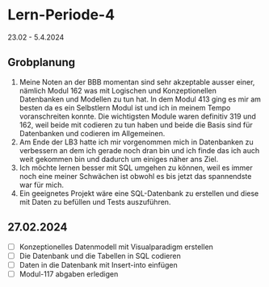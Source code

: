 # Lern-Periode-4
23.02 - 5.4.2024
## Grobplanung
1.	Meine Noten an der BBB momentan sind sehr akzeptable ausser einer, nämlich Modul 162 was mit Logischen und Konzeptionellen Datenbanken und Modellen zu tun hat. In dem Modul 413 ging es mir am besten da es ein Selbstlern Modul ist und ich in meinem Tempo voranschreiten konnte. Die wichtigsten Module waren definitiv 319 und 162, weil beide mit codieren zu tun haben und beide die Basis sind für Datenbanken und codieren im Allgemeinen. 
2.	Am Ende der LB3 hatte ich mir vorgenommen mich in Datenbanken zu verbessern an dem ich gerade noch dran bin und ich finde das ich auch weit gekommen bin und dadurch um einiges näher ans Ziel.
3.	Ich möchte lernen besser mit SQL umgehen zu können, weil es immer noch eine meiner Schwächen ist obwohl es bis jetzt das spannendste war für mich.
4.	Ein geeignetes Projekt wäre eine SQL-Datenbank zu erstellen und diese mit Daten zu befüllen und Tests auszuführen.
## 27.02.2024
- [ ] Konzeptionelles Datenmodell mit Visualparadigm erstellen
- [ ] Die Datenbank und die Tabellen in SQL codieren
- [ ] Daten in die Datenbank mit Insert-into einfügen
- [ ] Modul-117 abgaben erledigen
